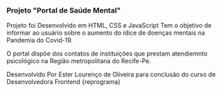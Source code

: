 ### Projeto "Portal de Saúde Mental"
Projeto foi Desenvolvido em HTML, CSS e JavaScript
Tem o objetivo de informar ao usuário sobre o aumento do ídice de 
doenças mentais na Pandemia do Covid-19.

O portal dispõe dos contatos de instituições que prestam atendiemnto psicológico 
na Região metropolitana do Recife-Pe.

Desenvolvido Por Ester Lourenço de Oliveira para conclusão do curso 
de Desenvolvedora Frontend {reprograma}
